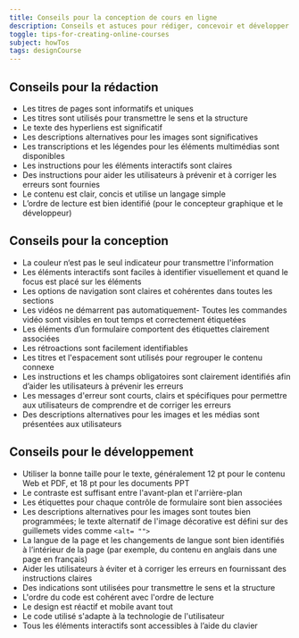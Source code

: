```yaml
---
title: Conseils pour la conception de cours en ligne
description: Conseils et astuces pour rédiger, concevoir et développer des cours en ligne
toggle: tips-for-creating-online-courses
subject: howTos
tags: designCourse
---
```


## Conseils pour la rédaction

- Les titres de pages sont informatifs et uniques
- Les titres sont utilisés pour transmettre le sens et la structure
- Le texte des hyperliens est significatif
- Les descriptions alternatives pour les images sont significatives
- Les transcriptions et les légendes pour les éléments multimédias sont disponibles
- Les instructions pour les éléments interactifs sont claires
- Des instructions pour aider les utilisateurs à prévenir et à corriger les erreurs sont fournies
- Le contenu est clair, concis et utilise un langage simple
- L’ordre de lecture est bien identifié (pour le concepteur graphique et le développeur)

## Conseils pour la conception

- La couleur n‘est pas le seul indicateur pour transmettre l'information
- Les éléments interactifs sont faciles à identifier visuellement et quand le focus est placé sur les éléments
- Les options de navigation sont claires et cohérentes dans toutes les sections
- Les vidéos ne démarrent pas automatiquement- Toutes les commandes vidéo sont visibles en tout temps et correctement étiquetées
- Les éléments d’un formulaire comportent des étiquettes clairement associées
- Les rétroactions sont facilement identifiables
- Les titres et l'espacement sont utilisés pour regrouper le contenu connexe
- Les instructions et les champs obligatoires sont clairement identifiés afin d’aider les utilisateurs à prévenir les erreurs
- Les messages d'erreur sont courts, clairs et spécifiques pour permettre aux utilisateurs de comprendre et de corriger les erreurs
- Des descriptions alternatives pour les images et les médias sont présentées aux utilisateurs

## Conseils pour le développement

- Utiliser la bonne taille pour le texte, généralement 12 pt pour le contenu Web et PDF, et 18 pt pour les documents PPT
- Le contraste est suffisant entre l'avant-plan et l'arrière-plan
- Les étiquettes pour chaque contrôle de formulaire sont bien associées
- Les descriptions alternatives pour les images sont toutes bien programmées; le texte alternatif de l'image décorative est défini sur des guillemets vides comme `<alt= "">`
- La langue de la page et les changements de langue sont bien identifiés à l’intérieur de la page (par exemple, du contenu en anglais dans une page en français)
- Aider les utilisateurs à éviter et à corriger les erreurs en fournissant des instructions claires
- Des indications sont utilisées pour transmettre le sens et la structure
- L'ordre du code est cohérent avec l'ordre de lecture
- Le design est réactif et mobile avant tout
- Le code utilisé s'adapte à la technologie de l'utilisateur
- Tous les éléments interactifs sont accessibles à l’aide du clavier
